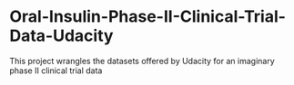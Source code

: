 # Oral-Insulin-Phase-II-Clinical-Trial-Data-Udacity
This project wrangles the datasets offered by Udacity for an imaginary phase II clinical trial data
